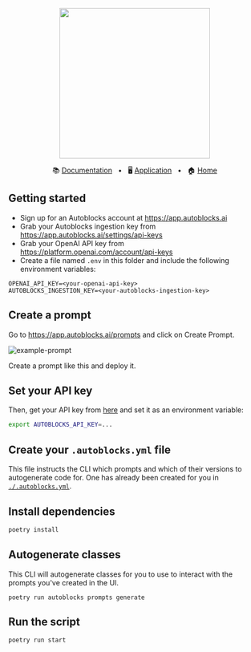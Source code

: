 <!-- banner start -->
<p align="center">
  <img src="https://app.autoblocks.ai/images/logo.png" width="300px">
</p>

<p align="center">
  📚
  <a href="https://docs.autoblocks.ai/">Documentation</a>
  &nbsp;
  •
  &nbsp;
  🖥️
  <a href="https://app.autoblocks.ai/">Application</a>
  &nbsp;
  •
  &nbsp;
  🏠
  <a href="https://www.autoblocks.ai/">Home</a>
</p>
<!-- banner end -->

<!-- getting started start -->

## Getting started

- Sign up for an Autoblocks account at https://app.autoblocks.ai
- Grab your Autoblocks ingestion key from https://app.autoblocks.ai/settings/api-keys
- Grab your OpenAI API key from https://platform.openai.com/account/api-keys
- Create a file named `.env` in this folder and include the following environment variables:

```
OPENAI_API_KEY=<your-openai-api-key>
AUTOBLOCKS_INGESTION_KEY=<your-autoblocks-ingestion-key>
```

<!-- getting started end -->

## Create a prompt

Go to https://app.autoblocks.ai/prompts and click on Create Prompt.

![example-prompt](https://github.com/autoblocksai/autoblocks-examples/assets/7498009/acb7e17c-d09b-4ec0-9069-133bb50533e9)

Create a prompt like this and deploy it.

## Set your API key

Then, get your API key from [here](https://app.autoblocks.ai/settings/api-keys) and set it as an environment variable:

```bash
export AUTOBLOCKS_API_KEY=...
```

## Create your `.autoblocks.yml` file

This file instructs the CLI which prompts and which of their versions
to autogenerate code for. One has already been created for you in [`./.autoblocks.yml`](./.autoblocks.yml).

## Install dependencies

```bash
poetry install
```

## Autogenerate classes

This CLI will autogenerate classes for you to use to interact with the prompts you've created in the UI.

```
poetry run autoblocks prompts generate
```

## Run the script

```bash
poetry run start
```
